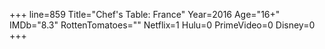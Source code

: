 +++
line=859
Title="Chef's Table: France"
Year=2016
Age="16+"
IMDb="8.3"
RottenTomatoes=""
Netflix=1
Hulu=0
PrimeVideo=0
Disney=0
+++

